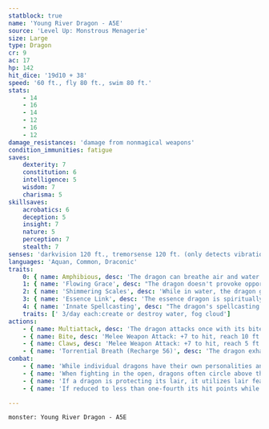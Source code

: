 ```yaml
---
statblock: true
name: 'Young River Dragon - A5E'
source: 'Level Up: Monstrous Menagerie'
size: Large
type: Dragon
cr: 9
ac: 17
hp: 142
hit_dice: '19d10 + 38'
speed: '60 ft., fly 80 ft., swim 80 ft.'
stats:
    - 14
    - 16
    - 14
    - 12
    - 16
    - 12
damage_resistances: 'damage from nonmagical weapons'
condition_immunities: fatigue
saves:
    dexterity: 7
    constitution: 6
    intelligence: 5
    wisdom: 7
    charisma: 5
skillsaves:
    acrobatics: 6
    deception: 5
    insight: 7
    nature: 5
    perception: 7
    stealth: 7
senses: 'darkvision 120 ft., tremorsense 120 ft. (only detects vibrations in water), passive Perception 17'
languages: 'Aquan, Common, Draconic'
traits:
    0: { name: Amphibious, desc: 'The dragon can breathe air and water.' }
    1: { name: 'Flowing Grace', desc: "The dragon doesn't provoke opportunity attacks when it flies or swims out of an enemy's reach." }
    2: { name: 'Shimmering Scales', desc: 'While in water, the dragon gains three-quarters cover from attacks made by creatures more than 30 feet away.' }
    3: { name: 'Essence Link', desc: 'The essence dragon is spiritually linked to a specific area or landmark. The dragon gains no benefit from a long rest when more than 1 mile away from its linked area. If the dragon dies, the area it is linked to loses its vital essence until it forms a new essence dragon, which can take centuries. When a creature first enters an area that has lost its vital essence in this way, they gain a level of fatigue and a level of strife. This fatigue and strife can be removed only by completing a long rest outside the area.' }
    4: { name: 'Innate Spellcasting', desc: "The dragon's spellcasting ability is Charisma (save DC 13). It can innately cast the following spells, requiring no material components." }
    traits: [' 3/day each:create or destroy water, fog cloud']
actions:
    - { name: Multiattack, desc: 'The dragon attacks once with its bite and twice with its claws.' }
    - { name: Bite, desc: 'Melee Weapon Attack: +7 to hit, reach 10 ft., one target. Hit: 19 (3d10 + 3) piercing damage.' }
    - { name: Claws, desc: 'Melee Weapon Attack: +7 to hit, reach 5 ft., one target. Hit: 12 (2d8 + 3) slashing damage.' }
    - { name: 'Torrential Breath (Recharge 56)', desc: 'The dragon exhales water in a 30-foot-long, 5-foot-wide line. Each creature in the area makes a DC 14 Dexterity saving throw, taking 42 (12d6) bludgeoning damage on a failed save or half damage on a success.' }
combat:
    - { name: 'While individual dragons have their own personalities and tactics, most rely heavily on their breath weapons', desc: 'They use them whenever they can, preferably from maximum distance and while flying above their enemies.' }
    - { name: 'When fighting in the open, dragons often circle above their enemies as they wait for their breath weapons to recharge', desc: "They only close to melee if their enemies deal significant damage with ranged attacks, or if they can savage an enemy cut off from its allies. Once bloodied, dragons become more aggressive, attacking with bite and claws when their breath weapons aren't available." }
    - { name: 'If a dragon is protecting its lair, it utilizes lair features, traps, allies, and architecture such as escape tunnels to keep up a hit-and-run fight, reappearing only when it has a fully-recharged breath weapon', desc: 'If the dragon is forced into melee combat, it uses its bite and claws against a single foe. If it has legendary actions like Roar and Wing Attack, it uses them to disperse its other enemies.' }
    - { name: 'If reduced to less than one-fourth its hit points while fighting in the open, a dragon flies away', desc: 'However, it fights to the death to defend its lair, unless it can regain the upper hand through tricks or bargains.' }

---
```

```statblock
monster: Young River Dragon - A5E
```
